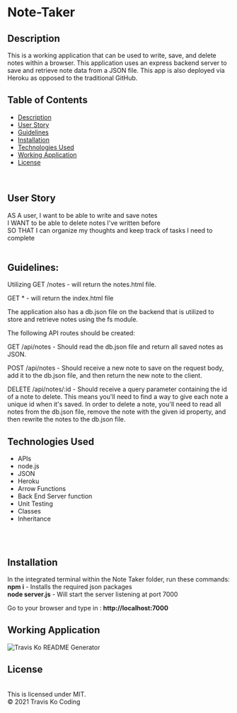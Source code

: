 # Note-Taker


## Description

This is a working application that can be used to write, save, and delete notes within a browser. This application uses an express backend server to save and retrieve note data from a JSON file. This app is also deployed via Heroku as opposed to the traditional GitHub.


## Table of Contents

- [Description](#description)
- [User Story](#user-story)
- [Guidelines](#guidelines)
- [Installation](#installation)
- [Technologies Used](#technologies-used)
- [Working Application](#working-application)
- [License](#license)
<br />

## User Story

AS A user, I want to be able to write and save notes
<br />
I WANT to be able to delete notes I've written before
<br />
SO THAT I can organize my thoughts and keep track of tasks I need to complete
<br />
<br />

## Guidelines:

Utilizing GET /notes - will return the notes.html file.

GET * - will return the index.html file

The application also has a db.json file on the backend that is utilized to store and retrieve notes using the fs module.

The following API routes should be created:

GET /api/notes - Should read the db.json file and return all saved notes as JSON.

POST /api/notes - Should receive a new note to save on the request body, add it to the db.json file, and then return the new note to the client.


DELETE /api/notes/:id - Should receive a query parameter containing the id of a note to delete. This means you'll need to find a way to give each note a unique id when it's saved. In order to delete a note, you'll need to read all notes from the db.json file, remove the note with the given id property, and then rewrite the notes to the db.json file.

## Technologies Used

- APIs
- node.js
- JSON
- Heroku
- Arrow Functions
- Back End Server function
- Unit Testing
- Classes
- Inheritance
<br />
<br />

## Installation

In the integrated terminal within the Note Taker folder, run these commands:
<br />
<strong>npm i</strong>    -    Installs the required json packages
<br />
<strong>node server.js</strong>     -      Will start the server listening at port 7000
<br />

Go to your browser and type in :
<strong>http://localhost:7000</strong>


## Working Application
![Travis Ko README Generator](./note-taker.gif)


## License
<br />
This is licensed under MIT.
<br />
© 2021 Travis Ko Coding